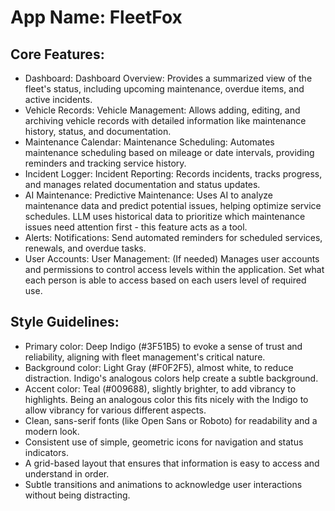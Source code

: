 # **App Name**: FleetFox

## Core Features:

- Dashboard: Dashboard Overview: Provides a summarized view of the fleet's status, including upcoming maintenance, overdue items, and active incidents.
- Vehicle Records: Vehicle Management: Allows adding, editing, and archiving vehicle records with detailed information like maintenance history, status, and documentation.
- Maintenance Calendar: Maintenance Scheduling: Automates maintenance scheduling based on mileage or date intervals, providing reminders and tracking service history.
- Incident Logger: Incident Reporting: Records incidents, tracks progress, and manages related documentation and status updates.
- AI Maintenance: Predictive Maintenance: Uses AI to analyze maintenance data and predict potential issues, helping optimize service schedules. LLM uses historical data to prioritize which maintenance issues need attention first - this feature acts as a tool.
- Alerts: Notifications: Send automated reminders for scheduled services, renewals, and overdue tasks.
- User Accounts: User Management: (If needed) Manages user accounts and permissions to control access levels within the application. Set what each person is able to access based on each users level of required use.

## Style Guidelines:

- Primary color: Deep Indigo (#3F51B5) to evoke a sense of trust and reliability, aligning with fleet management's critical nature.
- Background color: Light Gray (#F0F2F5), almost white, to reduce distraction. Indigo's analogous colors help create a subtle background.
- Accent color: Teal (#009688), slightly brighter, to add vibrancy to highlights. Being an analogous color this fits nicely with the Indigo to allow vibrancy for various different aspects.
- Clean, sans-serif fonts (like Open Sans or Roboto) for readability and a modern look.
- Consistent use of simple, geometric icons for navigation and status indicators.
- A grid-based layout that ensures that information is easy to access and understand in order.
- Subtle transitions and animations to acknowledge user interactions without being distracting.